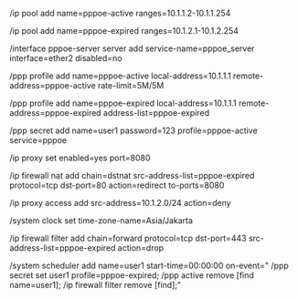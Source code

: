 /ip pool
add name=pppoe-active ranges=10.1.1.2-10.1.1.254

/ip pool
add name=pppoe-expired ranges=10.1.2.1-10.1.2.254

/interface pppoe-server server
add service-name=pppoe_server interface=ether2 disabled=no

/ppp profile
add name=pppoe-active local-address=10.1.1.1 remote-address=pppoe-active rate-limit=5M/5M

/ppp profile
add name=pppoe-expired local-address=10.1.1.1 remote-address=pppoe-expired address-list=pppoe-expired

/ppp secret
add name=user1 password=123 profile=pppoe-active service=pppoe

/ip proxy
set enabled=yes port=8080

/ip firewall nat
add chain=dstnat src-address-list=pppoe-expired protocol=tcp dst-port=80 action=redirect to-ports=8080

/ip proxy access
add src-address=10.1.2.0/24 action=deny

/system clock
set time-zone-name=Asia/Jakarta

/ip firewall filter
add chain=forward protocol=tcp dst-port=443 src-address-list=pppoe-expired action=drop

/system scheduler
add name=user1 start-time=00:00:00 on-event="
/ppp secret set user1 profile=pppoe-expired; 
/ppp active remove [find name=user1]; 
/ip firewall filter remove [find];"
